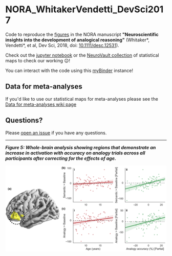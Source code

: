 # NORA_WhitakerVendetti_DevSci2017
Code to reproduce the [figures](https://github.com/KirstieJane/NORA_WhitakerVendetti_DevSci2017/blob/master/FIGURES) in the NORA manuscript **"Neuroscientific insights into the development of analogical reasoning"** (Whitaker*, Vendetti*, et al, Dev Sci, 2018, doi: [10.1111/desc.12531](https://doi.org/10.1111/desc.12531)).

Check out the [jupyter notebook](https://github.com/KirstieJane/NORA_WhitakerVendetti_DevSci2017/blob/master/JUPYTER_NOTEBOOKS/VISAN_Figures.ipynb) or the [NeuroVault collection](http://neurovault.org/collections/1658/) of statistical maps to check our working :wink:! 

You can interact with the code using this [myBinder](http://mybinder.org/repo/kirstiejane/nora_whitakervendetti_devsci2017) instance! 

## Data for meta-analyses

If you'd like to use our statistical maps for meta-analyses please see the [Data for meta-analyses wiki page](https://github.com/KirstieJane/NORA_WhitakerVendetti_DevSci2017/wiki/Data-for-meta-analyses)

## Questions?

Please [open an issue](https://github.com/KirstieJane/NORA_WhitakerVendetti_DevSci2017/issues) if you have any questions.

---

***Figure 5: Whole-brain analysis showing regions that demonstrate an increase in activation with accuracy on analogy trials across all participants after correcting for the effects of age.***

![](https://raw.githubusercontent.com/KirstieJane/NORA_WhitakerVendetti_DevSci2017/master/FIGURES/Figure5_lowres.png)
